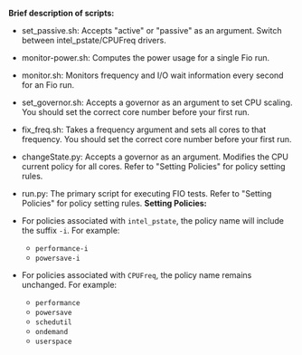 **Brief description of scripts:** 
- set_passive.sh: Accepts "active" or "passive" as an argument. Switch between intel_pstate/CPUFreq drivers.
- monitor-power.sh: Computes the power usage for a single Fio run. 
- monitor.sh: Monitors frequency and I/O wait information every second for an Fio run.
- set_governor.sh: Accepts a governor as an argument to set CPU scaling. You should set the correct core number before your first run. 
- fix_freq.sh: Takes a frequency argument and sets all cores to that frequency. You should set the correct core number before your first run. 
- changeState.py: Accepts a governor as an argument. Modifies the CPU current policy for all cores. Refer to "Setting Policies" for policy setting rules. 
- run.py: The primary script for executing FIO tests. Refer to "Setting Policies" for policy setting rules. 
**Setting Policies:**

- For policies associated with `intel_pstate`, the policy name will include the suffix `-i`. For example:
  - `performance-i`
  - `powersave-i`
- For policies associated with `CPUFreq`, the policy name remains unchanged. For example:
  - `performance`
  - `powersave`
  - `schedutil`
  - `ondemand`
  - `userspace`